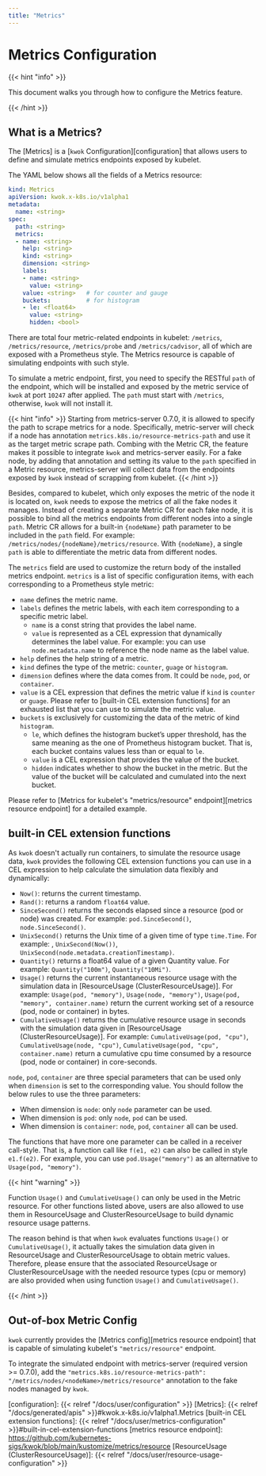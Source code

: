 ```yaml
---
title: "Metrics"
---
```


# Metrics Configuration

{{< hint "info" >}}

This document walks you through how to configure the Metrics feature.

{{< /hint >}}

## What is a Metrics?

The [Metrics] is a [`kwok` Configuration][configuration] that allows users to define and simulate metrics endpoints exposed by kubelet.

The YAML below shows all the fields of a Metrics resource:

``` yaml
kind: Metrics
apiVersion: kwok.x-k8s.io/v1alpha1
metadata:
  name: <string>
spec:
  path: <string>
  metrics:
  - name: <string>
    help: <string>
    kind: <string>
    dimension: <string>
    labels:
    - name: <string>
      value: <string>
    value: <string>   # for counter and gauge
    buckets:          # for histogram
    - le: <float64>
      value: <string>
      hidden: <bool>
```

There are total four metric-related endpoints in kubelet: `/metrics`, `/metrics/resource`, `/metrics/probe` and `/metrics/cadvisor`,
all of which are exposed with a Prometheus style. The Metrics resource is capable of simulating endpoints with such style.

To simulate a metric endpoint, first, you need to specify the RESTful `path` of the endpoint,
which will be installed and exposed by the metric service of `kwok` at port `10247` after applied.
The `path` must start with `/metrics`, otherwise, `kwok` will not install it.


{{< hint "info" >}}
Starting from metrics-server 0.7.0, it is allowed to specify the path to scrape metrics for a node.
Specifically, metric-server will check if a node has annotation `metrics.k8s.io/resource-metrics-path` 
and use it as the target metric scrape path. Combing with the Metric CR, the feature makes it possible to integrate
`kwok` and metrics-server easily. For a fake node, by adding that annotation and setting its value to the `path`
specified in a Metric resource, metrics-server will collect data from the endpoints exposed by `kwok` instead of
scrapping from kubelet.
{{< /hint >}}

Besides, compared to kubelet, which only exposes the metric of the node it is located on, `kwok` needs to expose the
metrics of all the fake nodes it manages. Instead of creating a separate Metric CR for each fake node, it is possible
to bind all the metrics endpoints from different nodes into a single `path`. Metric CR allows for a built-in
`{nodeName}` path parameter to be included in the `path` field. For example: `/metrics/nodes/{nodeName}/metrics/resource`.
With `{nodeName}`, a single `path` is able to differentiate the metric data from different nodes.


The `metrics` field are used to customize the return body of the installed metrics endpoint.
`metrics` is a list of specific configuration items, with each corresponding to a Prometheus style metric:
* `name` defines the metric name.
* `labels` defines the metric labels, with each item corresponding to a specific metric label.
  - `name` is a const string that provides the label name.
  - `value` is represented as a CEL expression that dynamically determines the label value.
    For example: you can use `node.metadata.name` to reference the node name as the label value.
* `help` defines the help string of a metric.
* `kind` defines the type of the metric: `counter`, `guage` or `histogram`.
* `dimension` defines where the data comes from. It could be `node`, `pod`, or `container`.
* `value` is a CEL expression that defines the metric value if `kind` is `counter` or `guage`.
  Please refer to [built-in CEL extension functions] for an exhausted list that you can use to simulate the metric value.
* `buckets` is exclusively for customizing the data of the metric of kind `histogram`.
  - `le`, which defines the histogram bucket’s upper threshold, has the same meaning as the one of Prometheus histogram bucket.
    That is, each bucket contains values less than or equal to `le`.
  - `value` is a CEL expression that provides the value of the bucket.
  - `hidden` indicates whether to show the bucket in the metric.
    But the value of the bucket will be calculated and cumulated into the next bucket.

Please refer to [Metrics for kubelet's "metrics/resource" endpoint][metrics resource endpoint] for a detailed example.


## built-in CEL extension functions

As `kwok` doesn't actually run containers, to simulate the resource usage data, `kwok` provides the following CEL
extension functions you can use in a CEL expression to help calculate the simulation data flexibly and dynamically:
* `Now()`: returns the current timestamp.
* `Rand()`: returns a random `float64` value.
* `SinceSecond()` returns the seconds elapsed since a resource (pod or node) was created.
  For example: `pod.SinceSecond()`, `node.SinceSecond()`.
* `UnixSecond()` returns the Unix time of a given time of type `time.Time`.
  For example: , `UnixSecond(Now())`, `UnixSecond(node.metadata.creationTimestamp)`.
* `Quantity()` returns a float64 value of a given Quantity value. For example: `Quantity("100m")`, `Quantity("10Mi")`.
* `Usage()` returns the current instantaneous resource usage with the simulation data in [ResourceUsage (ClusterResourceUsage)].
  For example: `Usage(pod, "memory")`, `Usage(node, "memory")`, `Usage(pod, "memory", container.name)` return the
  current working set of a resource (pod, node or container) in bytes.
* `CumulativeUsage()` returns the cumulative resource usage in seconds with the simulation data given in [ResourceUsage (ClusterResourceUsage)].
  For example: `CumulativeUsage(pod, "cpu")`, `CumulativeUsage(node, "cpu")`, `CumulativeUsage(pod, "cpu", container.name)`
  return a cumulative cpu time consumed by a resource (pod, node or container) in core-seconds.


`node`, `pod`, `container` are three special parameters that can be used only when `dimension` is set to the corresponding value.
You should follow the below rules to use the three parameters:
* When dimension is `node`: only `node` parameter can be used.
* When dimension is `pod`: only `node`, `pod` can be used.
* When dimension is `container`: `node`, `pod`, `container` all can be used.


The functions that have more one parameter can be called in a receiver call-style.
That is, a function call like `f(e1, e2)` can also be called in style `e1.f(e2)`. For example, you can use `pod.Usage("memory")`
as an alternative to `Usage(pod, "memory")`.


{{< hint "warning" >}}

Function `Usage()` and `CumulativeUsage()` can only be used in the Metric resource.
For other functions listed above, users are also allowed to use them in ResourceUsage and ClusterResourceUsage
to build dynamic resource usage patterns.

The reason behind is that when `kwok` evaluates functions `Usage()` or `CumulativeUsage()`,
it actually takes the simulation data given in ResourceUsage and ClusterResourceUsage to obtain metric values.
Therefore, please ensure that the associated ResourceUsage or ClusterResourceUsage with the needed resource types
(cpu or memory) are also provided when using function `Usage()` and `CumulativeUsage()`.

{{< /hint >}}


## Out-of-box Metric Config

`kwok` currently provides the [Metrics config][metrics resource endpoint] that is capable of
simulating kubelet's `"metrics/resource"` endpoint.

To integrate the simulated endpoint with metrics-server (required version >= 0.7.0), add the 
`"metrics.k8s.io/resource-metrics-path": "/metrics/nodes/<nodeName>/metrics/resource"` annotation to the fake
nodes managed by `kwok`.

[configuration]: {{< relref "/docs/user/configuration" >}}
[Metrics]: {{< relref "/docs/generated/apis" >}}#kwok.x-k8s.io/v1alpha1.Metrics
[built-in CEL extension functions]: {{< relref "/docs/user/metrics-configuration" >}}#built-in-cel-extension-functions
[metrics resource endpoint]: https://github.com/kubernetes-sigs/kwok/blob/main/kustomize/metrics/resource
[ResourceUsage (ClusterResourceUsage)]: {{< relref "/docs/user/resource-usage-configuration" >}}
